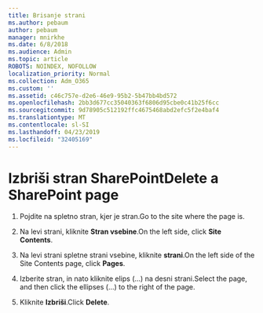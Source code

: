 ```yaml
---
title: Brisanje strani
ms.author: pebaum
author: pebaum
manager: mnirkhe
ms.date: 6/8/2018
ms.audience: Admin
ms.topic: article
ROBOTS: NOINDEX, NOFOLLOW
localization_priority: Normal
ms.collection: Adm_O365
ms.custom: ''
ms.assetid: c46c757e-d2e6-46e9-95b2-5b47bb4bd572
ms.openlocfilehash: 2bb3d677cc35040363f6806d95cbe0c41b25f6cc
ms.sourcegitcommit: 9d78905c512192ffc4675468abd2efc5f2e4baf4
ms.translationtype: MT
ms.contentlocale: sl-SI
ms.lasthandoff: 04/23/2019
ms.locfileid: "32405169"
---
```

# <a name="delete-a-sharepoint-page"></a><span data-ttu-id="6d05a-102">Izbriši stran SharePoint</span><span class="sxs-lookup"><span data-stu-id="6d05a-102">Delete a SharePoint page</span></span>

1. <span data-ttu-id="6d05a-103">Pojdite na spletno stran, kjer je stran.</span><span class="sxs-lookup"><span data-stu-id="6d05a-103">Go to the site where the page is.</span></span>
    
2. <span data-ttu-id="6d05a-104">Na levi strani, kliknite **Stran vsebine**.</span><span class="sxs-lookup"><span data-stu-id="6d05a-104">On the left side, click **Site Contents**.</span></span>
    
3. <span data-ttu-id="6d05a-105">Na levi strani spletne strani vsebine, kliknite **strani**.</span><span class="sxs-lookup"><span data-stu-id="6d05a-105">On the left side of the Site Contents page, click **Pages**.</span></span>
    
4. <span data-ttu-id="6d05a-106">Izberite stran, in nato kliknite elips (...) na desni strani.</span><span class="sxs-lookup"><span data-stu-id="6d05a-106">Select the page, and then click the ellipses (...) to the right of the page.</span></span>
    
5. <span data-ttu-id="6d05a-107">Kliknite **Izbriši**.</span><span class="sxs-lookup"><span data-stu-id="6d05a-107">Click **Delete**.</span></span>
    

